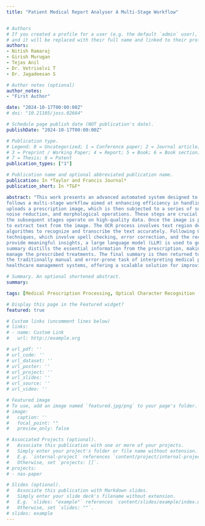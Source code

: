 ```yaml
---
title: "Patient Medical Report Analyser A Multi-Stage Workflow"


# Authors
# If you created a profile for a user (e.g. the default `admin` user), write the username (folder name) here 
# and it will be replaced with their full name and linked to their profile.
authors:
- Nitish Ramaraj
- Girish Murugan
- Tejas Anil
- Dr. Vetriselvi T
- Dr. Jagadeesan S

# Author notes (optional)
author_notes:
- "First Author"

date: "2024-10-17T00:00:00Z"
# doi: "10.21105/joss.02664"

# Schedule page publish date (NOT publication's date).
publishDate: "2024-10-17T00:00:00Z"

# Publication type.
# Legend: 0 = Uncategorized; 1 = Conference paper; 2 = Journal article;
# 3 = Preprint / Working Paper; 4 = Report; 5 = Book; 6 = Book section;
# 7 = Thesis; 8 = Patent
publication_types: ["1"]

# Publication name and optional abbreviated publication name.
publication: In *Taylor and Francis Journal*
publication_short: In *T&F*

abstract: "This work presents an advanced automated system designed to streamline the processing of medical prescriptions. The system 
follows a multi-stage workflow aimed at enhancing efficiency in handling and interpreting prescription data. The process begins when a user 
uploads a prescription image, which is then subjected to a series of sophisticated image processing techniques, including grayscale conversion, 
noise reduction, and morphological operations. These steps are crucial for improving the readability of the text within the image, ensuring that 
the subsequent stages operate on high-quality data. Once the image is processed, an Optical Character Recognition (OCR) module is employed 
to extract text from the image. The OCR process involves text region detection, segmentation of lines and characters, and the application of 
algorithms to recognize and transcribe the text accurately. Following OCR, the extracted text is further refined using language modeling 
techniques, which involve spell checking, error correction, and the recognition of key entities such as medication names and dosages. To 
provide meaningful insights, a large language model (LLM) is used to generate a concise and coherent summary of the prescription. This 
summary distills the essential information from the prescription, making it easier for healthcare professionals and patients to understand and 
manage the prescribed treatments. The final summary is then returned to the user, completing a seamless, end-to-end process that automates 
the traditionally manual and error-prone task of interpreting medical prescriptions. This system has significant potential for integration into 
healthcare management systems, offering a scalable solution for improving prescription processing and patient care. "

# Summary. An optional shortened abstract.
summary: 

tags: [Medical Prescription Processing, Optical Character Recognition (OCR), Image Processing, Large Language Models (LLM), Text Extraction, Language Modeling, Healthcare Automation]

# Display this page in the Featured widget?
featured: true

# Custom links (uncomment lines below)
# links:
# - name: Custom Link
#   url: http://example.org

# url_pdf: ''
# url_code: ''
# url_dataset: ''
# url_poster: ''
# url_project: ''
# url_slides: ''
# url_source: ''
# url_video: ''

# Featured image
# To use, add an image named `featured.jpg/png` to your page's folder. 
# image:
#   caption: ''
#   focal_point: ""
#   preview_only: false

# Associated Projects (optional).
#   Associate this publication with one or more of your projects.
#   Simply enter your project's folder or file name without extension.
#   E.g. `internal-project` references `content/project/internal-project/index.md`.
#   Otherwise, set `projects: []`.
# projects:
# - nas-paper

# Slides (optional).
#   Associate this publication with Markdown slides.
#   Simply enter your slide deck's filename without extension.
#   E.g. `slides: "example"` references `content/slides/example/index.md`.
#   Otherwise, set `slides: ""`.
# slides: example
---
```

